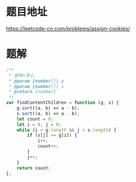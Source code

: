 # 题目地址
https://leetcode-cn.com/problems/assign-cookies/

# 题解
```js
/**
 * 排序+贪心
 * @param {number[]} g
 * @param {number[]} s
 * @return {number}
 */
var findContentChildren = function (g, s) {
    g.sort((a, b) => a - b);
    s.sort((a, b) => a - b);
    let count = 0;
    let i = 0, j = 0;
    while (i < g.length && j < s.length) {
        if (s[j] >= g[i]) {
            i++;
            count++;
        }
        j++;
    }
    return count;
};
```